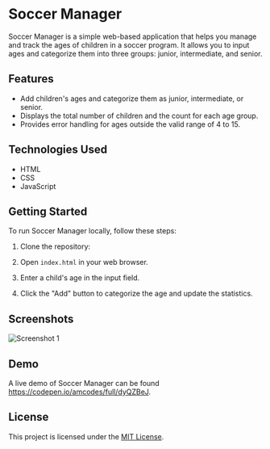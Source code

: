 # Soccer Manager

Soccer Manager is a simple web-based application that helps you manage and track the ages of children in a soccer program. It allows you to input ages and categorize them into three groups: junior, intermediate, and senior.

## Features

- Add children's ages and categorize them as junior, intermediate, or senior.
- Displays the total number of children and the count for each age group.
- Provides error handling for ages outside the valid range of 4 to 15.

## Technologies Used

- HTML
- CSS
- JavaScript

## Getting Started

To run Soccer Manager locally, follow these steps:

1. Clone the repository:

2. Open `index.html` in your web browser.

3. Enter a child's age in the input field.

4. Click the "Add" button to categorize the age and update the statistics.

## Screenshots

![Screenshot 1](insert-screenshot-url)

## Demo

A live demo of Soccer Manager can be found https://codepen.io/amcodes/full/dyQZBeJ.

## License

This project is licensed under the [MIT License](LICENSE).
